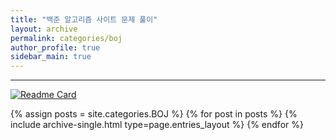```yaml
---
title: "백준 알고리즘 사이트 문제 풀이"
layout: archive
permalink: categories/boj
author_profile: true
sidebar_main: true
---
```


***

[![Readme Card](https://github-readme-stats.vercel.app/api/pin/?username=iceman-brandon&repo=Algorithm&theme=tokyonight)](https://github.com/iceman-brandon/Algorithm)

{% assign posts = site.categories.BOJ %}
{% for post in posts %} {% include archive-single.html type=page.entries_layout %} {% endfor %}